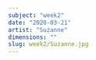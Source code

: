 ```yaml
---
subject: "week2"
date: "2020-03-21"
artist: "Suzanne"
dimensions: ""
slug: week2/Suzanne.jpg
---
```

